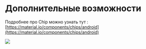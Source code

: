 # Дополнительные возможности

Подробнее про Chip можно узнать тут : [https://material.io/components/chips/android](https://material.io/components/chips/android)

![](https://ucarecdn.com/84242915-59f3-4778-a766-8f03c70e8b45/)![](data:image/gif;base64,R0lGODlhAQABAPABAP///wAAACH5BAEKAAAALAAAAAABAAEAAAICRAEAOw== "Click and drag to move")
